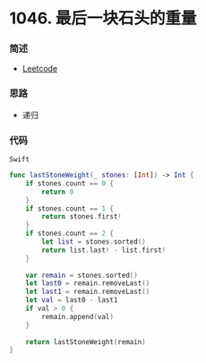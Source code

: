 # 1046. 最后一块石头的重量

### 简述

- [Leetcode](https://leetcode-cn.com/problems/last-stone-weight/)

### 思路

- 递归

### 代码

`Swift`

```swift
func lastStoneWeight(_ stones: [Int]) -> Int {
    if stones.count == 0 {
        return 0
    }
    if stones.count == 1 {
        return stones.first!
    }
    if stones.count == 2 {
        let list = stones.sorted()
        return list.last! - list.first!
    }
    
    var remain = stones.sorted()
    let last0 = remain.removeLast()
    let last1 = remain.removeLast()
    let val = last0 - last1
    if val > 0 {
        remain.append(val)
    }
   
    return lastStoneWeight(remain)
}

```